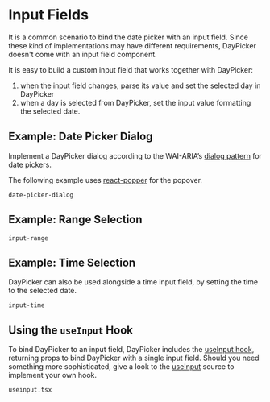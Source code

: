 # Input Fields

It is a common scenario to bind the date picker with an input field. Since these kind of implementations may have different requirements, DayPicker doesn't come with an input field component.

It is easy to build a custom input field that works together with DayPicker:

1. when the input field changes, parse its value and set the selected day in DayPicker
2. when a day is selected from DayPicker, set the input value formatting the selected date.

## Example: Date Picker Dialog

Implement a DayPicker dialog according to the WAI-ARIA’s [dialog pattern](https://www.w3.org/TR/wai-aria-practices/examples/dialog-modal/datepicker-dialog.html) for date pickers.

The following example uses [react-popper](https://popper.js.org/react-popper/) for the popover.

```include-example dependencies=popper,react-popper,@popperjs/core,focus-trap-react,prop-types
date-picker-dialog
```

## Example: Range Selection

```include-example
input-range
```

## Example: Time Selection

DayPicker can also be used alongside a time input field, by setting the time to the selected date.

```include-example
input-time
```

## Using the `useInput` Hook

To bind DayPicker to an input field, DayPicker includes the [useInput hook](/api/functions/useinput), returning props to bind DayPicker with a single input field. Should you need something more sophisticated, give a look to the [useInput](/api/functions/useinput) source to implement your own hook.

```include-example
useinput.tsx
```

